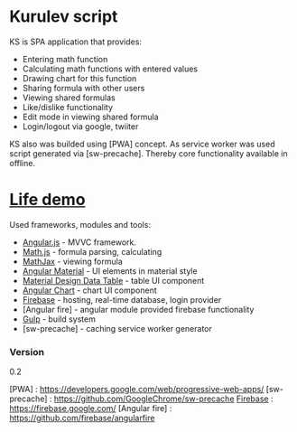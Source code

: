 # Kurulev script

KS is SPA application that provides:
  - Entering math function
  - Calculating math functions with entered values
  - Drawing chart for this function
  - Sharing formula with other users
  - Viewing shared formulas
  - Like/dislike functionality
  - Edit mode in viewing shared formula
  - Login/logout via google, twiiter

KS also was builded using [PWA] concept. As service worker was used script generated via [sw-precache]. Thereby core functionality available in offline.

# [Life demo]

Used frameworks, modules and tools:
  - [Angular.js] - MVVC framework.
  - [Math.js] - formula parsing, calculating
  - [MathJax] - viewing formula
  - [Angular Material] - UI elements in material style
  - [Material Design Data Table] - table UI component
  - [Angular Chart] - chart UI component
  - [Firebase] - hosting, real-time database, login provider
  - [Angular fire] - angular module provided firebase functionality
  - [Gulp] - build system
  - [sw-precache] - caching service worker generator


### Version

0.2

[//]: #
   [Life demo]: <https://kurulev-script.firebaseapp.com/>
   [Angular.js]: <https://angularjs.org/>
   [Math.js]: <http://mathjs.org/>
   [MathJax]: <https://www.mathjax.org/>
   [Angular Material]: <https://material.angularjs.org/latest/>
   [Material Design Data Table]: <https://github.com/daniel-nagy/md-data-table>
   [Angular Chart]: <https://jtblin.github.io/angular-chart.js/>
   [Firebase]: <https://firebase.google.com/>
   [Gulp]: <http://gulpjs.com/>
   [PWA] : <https://developers.google.com/web/progressive-web-apps/>
   [sw-precache] : <https://github.com/GoogleChrome/sw-precache>
   [Firebase] : <https://firebase.google.com/>
   [Angular fire] : <https://github.com/firebase/angularfire>